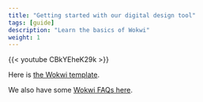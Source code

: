 ```yaml
---
title: "Getting started with our digital design tool"
tags: [guide]
description: "Learn the basics of Wokwi"
weight: 1
---
```


{{< youtube CBkYEheK29k >}}

Here is [the Wokwi template](https://wokwi.com/projects/339684301812531795).

We also have some [Wokwi FAQs here](/faq/#wokwi-faqs).
